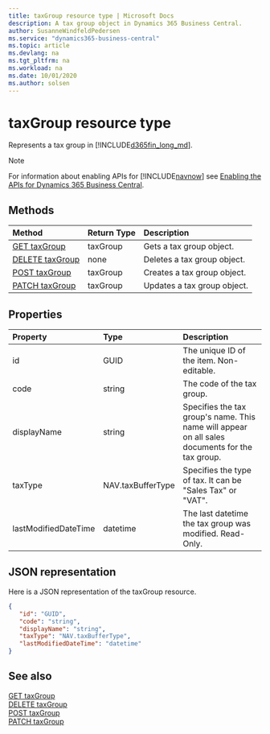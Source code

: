 ```yaml
---
title: taxGroup resource type | Microsoft Docs
description: A tax group object in Dynamics 365 Business Central.
author: SusanneWindfeldPedersen
ms.service: "dynamics365-business-central"
ms.topic: article
ms.devlang: na
ms.tgt_pltfrm: na
ms.workload: na
ms.date: 10/01/2020
ms.author: solsen
---
```


# taxGroup resource type
Represents a tax group in [!INCLUDE[d365fin_long_md](../../includes/d365fin_long_md.md)].

> [!NOTE]  
> For information about enabling APIs for [!INCLUDE[navnow](../../includes/navnow_md.md)] see [Enabling the APIs for Dynamics 365 Business Central](../enabling-apis-for-dynamics-nav.md).

## Methods
| Method | Return Type|Description |
|:--------------------|:-----------|:-------------------------|
|[GET taxGroup](../api/dynamics_taxGroup_Get.md)|taxGroup|Gets a tax group object.|
|[DELETE taxGroup](../api/dynamics_taxGroup_Delete.md)|none|Deletes a tax group object.|
|[POST taxGroup](../api/dynamics_taxGroup_Create.md)|taxGroup|Creates a tax group object.|
|[PATCH taxGroup](../api/dynamics_taxGroup_Update.md)|taxGroup|Updates a tax group object.|

## Properties

| Property           | Type   |Description     |
|:-------------------|:-------|:---------------|
|id|GUID|The unique ID of the item. Non-editable.|
|code|string|The code of the tax group.|
|displayName|string|Specifies the tax group's name. This name will appear on all sales documents for the tax group.|
|taxType|NAV.taxBufferType|Specifies the type of tax. It can be "Sales Tax" or "VAT".|
|lastModifiedDateTime|datetime|The last datetime the tax group was modified. Read-Only.|


## JSON representation

Here is a JSON representation of the taxGroup resource.


```json
{
   "id": "GUID",
   "code": "string",
   "displayName": "string",
   "taxType": "NAV.taxBufferType",
   "lastModifiedDateTime": "datetime"
}
```
## See also

[GET taxGroup](../api/dynamics_taxGroup_Get.md)   
[DELETE taxGroup](../api/dynamics_taxGroup_Delete.md)   
[POST taxGroup](../api/dynamics_taxGroup_Create.md)   
[PATCH taxGroup](../api/dynamics_taxGroup_Update.md)   

